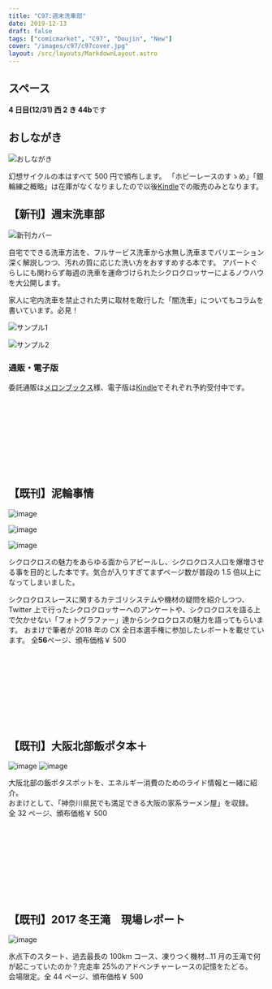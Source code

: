 ```yaml
---
title: "C97:週末洗車部"
date: 2019-12-13
draft: false
tags: ["comicmarket", "C97", "Doujin", "New"]
cover: "/images/c97/c97cover.jpg"
layout: /src/layouts/MarkdownLayout.astro
---
```


## スペース

**4 日目(12/31) 西 2 き 44b**です

## おしながき

![おしながき](/images/c97/list.jpg)

幻想サイクルの本はすべて 500 円で頒布します。
「ホビーレースのすゝめ」「銀輪練之概略」は在庫がなくなりましたので以後[Kindle](https://amzn.to/2Ls8KPj)での販売のみとなります。

## 【新刊】週末洗車部

![新刊カバー](/images/c97/c97cover.jpg)

自宅でできる洗車方法を、フルサービス洗車から水無し洗車までバリエーション深く解説しつつ、汚れの質に応じた洗い方をおすすめする本です。
アパートぐらしにも関わらず毎週の洗車を運命づけられたシクロクロッサーによるノウハウを大公開します。

家人に宅内洗車を禁止された男に取材を敢行した「闇洗車」についてもコラムを書いています。必見！

![サンプル1](/images/c97/c97sample1.jpg)

![サンプル2](/images/c97/c97sample2.jpg)

### 通販・電子版

委託通販は[メロンブックス](https://www.melonbooks.co.jp/detail/detail.php?product_id=595340)様、電子版は[Kindle](https://amzn.to/34jEM5w)でそれぞれ予約受付中です。

<div class="iframely-embed"><div class="iframely-responsive" style="height: 140px; padding-bottom: 0;"><a href="https://amzn.to/38qJYqq" data-iframely-url="//cdn.iframe.ly/JSNdCGn?iframe=card-small"></a></div></div>

## 【既刊】泥輪事情

![image](/images/c95/c95sample1.jpg)

![image](/images/c95/c95sample2.PNG)

![image](/images/c95/c95sample3.PNG)

シクロクロスの魅力をあらゆる面からアピールし、シクロクロス人口を爆増させる事を目的とした本です。気合が入りすぎてまずページ数が普段の 1.5 倍以上になってしまいました。

シクロクロスレースに関するカテゴリシステムや機材の疑問を紹介しつつ、Twitter 上で行ったシクロクロッサーへのアンケートや、シクロクロスを語る上で欠かせない「フォトグラファー」達からシクロクロスの魅力を語ってもらいます。
おまけで筆者が 2018 年の CX 全日本選手権に参加したレポートを載せています。
全**56**ページ、頒布価格￥ 500

<div class="iframely-embed"><div class="iframely-responsive" style="height: 140px; padding-bottom: 0;"><a href="https://amzn.to/3apCvtP" data-iframely-url="//cdn.iframe.ly/WiqGUWO?iframe=card-small"></a></div></div>

## 【既刊】大阪北部飯ポタ本＋

![image](/images/c93/c93_sample01.jpg)
![image](/images/c93/c93_sample02.jpg)

大阪北部の飯ポタスポットを、エネルギー消費のためのライド情報と一緒に紹介。\
おまけとして、「神奈川県民でも満足できる大阪の家系ラーメン屋」を収録。\
全 32 ページ、頒布価格￥ 500

<div class="iframely-embed"><div class="iframely-responsive" style="height: 140px; padding-bottom: 0;"><a href="https://amzn.to/30Elg3j" data-iframely-url="//cdn.iframe.ly/i2ZWPew?iframe=card-small"></a></div></div>

## 【既刊】2017 冬王滝　現場レポート

![image](/images/c93/c93_sample03.jpg)

氷点下のスタート、過去最長の 100km コース、凍りつく機材…11 月の王滝で何が起こっていたのか？完走率 25%のアドベンチャーレースの記憶をたどる。\
会場限定。全 44 ページ、頒布価格￥ 500

<div class="iframely-embed"><div class="iframely-responsive" style="height: 140px; padding-bottom: 0;"><a href="https://amzn.to/3asRh2P" data-iframely-url="//cdn.iframe.ly/QWmk5sl?iframe=card-small"></a></div></div>
